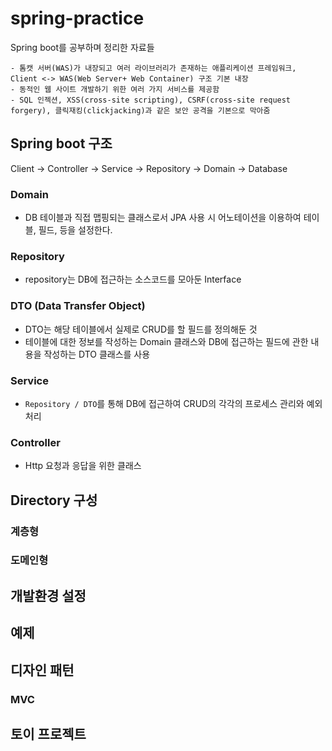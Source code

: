 # spring-practice

Spring boot를 공부하며 정리한 자료들
```
- 톰캣 서버(WAS)가 내장되고 여러 라이브러리가 존재하는 애플리케이션 프레임워크, Client <-> WAS(Web Server+ Web Container) 구조 기본 내장
- 동적인 웹 사이트 개발하기 위한 여러 가지 서비스를 제공함
- SQL 인젝션, XSS(cross-site scripting), CSRF(cross-site request forgery), 클릭재킹(clickjacking)과 같은 보안 공격을 기본으로 막아줌
```

## Spring boot 구조
Client -> Controller -> Service -> Repository -> Domain -> Database

### Domain
- DB 테이블과 직접 맵핑되는 클래스로서 JPA 사용 시 어노테이션을 이용하여 테이블, 필드, 등을 설정한다.

### Repository
- repository는 DB에 접근하는 소스코드를 모아둔 Interface

### DTO (Data Transfer Object)
- DTO는 해당 테이블에서 실제로 CRUD를 할 필드를 정의해둔 것
- 테이블에 대한 정보를 작성하는 Domain 클래스와 DB에 접근하는 필드에 관한 내용을 작성하는 DTO 클래스를 사용

### Service
- `Repository / DTO`를 통해 DB에 접근하여 CRUD의 각각의 프로세스 관리와 예외처리 

### Controller 
- Http 요청과 응답을 위한 클래스

## Directory 구성
### 계층형
### 도메인형

## 개발환경 설정

## 예제

## 디자인 패턴 
### MVC
## 토이 프로젝트